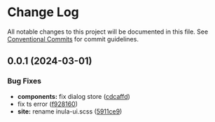 # Change Log

All notable changes to this project will be documented in this file. See [Conventional Commits](https://conventionalcommits.org) for commit guidelines.

## 0.0.1 (2024-03-01)

### Bug Fixes

- **components:** fix dialog store ([cdcaffd](https://github.com/inula-ui/inula-ui/commit/cdcaffdd51112b845b8cf8a3e57bb0326e2c8efa))
- fix ts error ([f928160](https://github.com/inula-ui/inula-ui/commit/f92816053176b715727adf8c800a8172ad1eff93))
- **site:** rename inula-ui.scss ([5911ce9](https://github.com/inula-ui/inula-ui/commit/5911ce9de8176dc04f1a071fcf2208d08d63d7e4))
